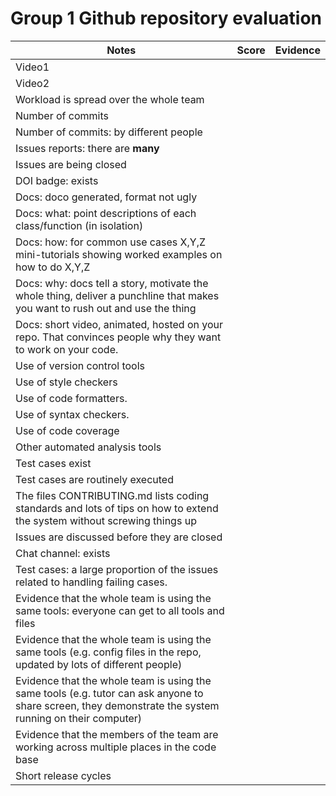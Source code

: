 # Group 1 Github repository evaluation


|Notes|Score|Evidence|
|-----|----------|--------|
|Video1|||
|Video2|||
|Workload is spread over the whole team |||
|Number of commits|||
|Number of commits: by different people|||
|Issues reports: there are **many**|||
|Issues are being closed|||
|DOI badge: exists|||
|Docs: doco generated, format not ugly |||
|Docs: what: point descriptions of each class/function (in isolation) |||
|Docs: how: for common use cases X,Y,Z mini-tutorials showing worked examples on how to do X,Y,Z|||
|Docs: why: docs tell a story, motivate the whole thing, deliver a punchline that makes you want to rush out and use the thing|||
|Docs: short video, animated, hosted on your repo. That convinces people why they want to work on your code.|||
|Use of version control tools|||
|Use of style checkers |||
|Use of code formatters. |||
|Use of syntax checkers. |||
|Use of code coverage |||
|Other automated analysis tools|||
|Test cases exist|||
|Test cases are routinely executed|||
|The files CONTRIBUTING.md lists coding standards and lots of tips on how to extend the system without screwing things up|||
|Issues are discussed before they are closed|||
|Chat channel: exists|||
|Test cases: a large proportion of the issues related to handling failing cases.|||
|Evidence that the whole team is using the same tools: everyone can get to all tools and files|||
|Evidence that the whole team is using the same tools (e.g. config files in the repo, updated by lots of different people)|||
|Evidence that the whole team is using the same tools (e.g. tutor can ask anyone to share screen, they demonstrate the system running on their computer)|||
|Evidence that the members of the team are working across multiple places in the code base|||
|Short release cycles |||
